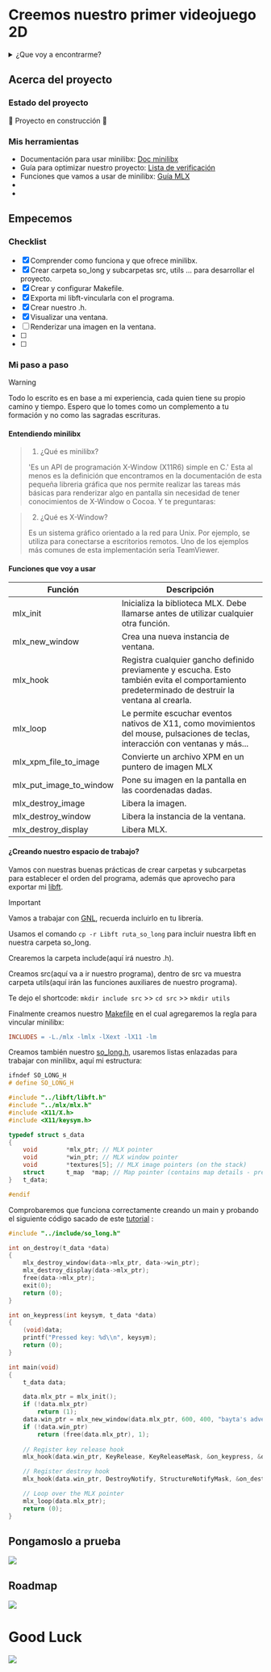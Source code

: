 # Creemos nuestro primer videojuego 2D

<details>
  <summary>¿Que voy a encontrarme?</summary>
  <ol>
    <li>
      <a href="#Acerca-del-proyecto">Acerca del proyecto</a>
      <ul>
        <li><a href="#estado-del-proyecto">Estado del proyecto</a></li>
        <li><a href="#Mis-herramientas">Mis herramientas</a></li>
      </ul>
    </li>
    <li>
      <a href="#Empecemos">Empecemos</a>
      <ul>
        <li><a href="#Prerrequisitos">Prerrequisitos</a></li>
        <li><a href="#Mi-paso-a-paso">Mi paso a paso</a></li>
      </ul>
    </li>
    <li><a href="#Pongamoslo-a-prueba">Pongamoslo a prueba</a></li>
    <li><a href="#roadmap">Roadmap</a></li>
  </ol>
</details>

## Acerca del proyecto

### Estado del proyecto

:construction: Proyecto en construcción :construction:

### Mis herramientas
* Documentación para usar minilibx: [Doc minilibx](https://harm-smits.github.io/42docs/libs/minilibx)
* Guía para optimizar nuestro proyecto: [Lista de verificación](https://42-cursus.gitbook.io/guide/rank-02/so_long/building-the-thing)
* Funciones que vamos a usar de minilibx: [Guía MLX](https://reactive.so/post/42-a-comprehensive-guide-to-so_long/)
* []()
* []()

## Empecemos

### Checklist
- [x] Comprender como funciona y que ofrece minilibx.
- [x] Crear carpeta so_long y subcarpetas src, utils ... para desarrollar el proyecto.
- [x] Crear y configurar Makefile.
- [x] Exporta mi libft-vincularla con el programa.
- [x] Crear nuestro .h.
- [x] Visualizar una ventana.
- [ ] Renderizar una imagen en la ventana.
- [ ] 
- [ ]
### Mi paso a paso

> [!WARNING]
> 
> Todo lo escrito es en base a mi experiencia, cada quien tiene su propio camino y tiempo. Espero que lo tomes como un complemento a tu formación y no como las sagradas escrituras.

#### Entendiendo minilibx
> 1. ¿Qué es minilibx?
> 
> 'Es un API de programación X-Window (X11R6) simple en C.' Esta al menos es la definición que encontramos en la documentación de esta pequeña libreria gráfica que nos permite realizar las tareas más básicas para renderizar algo en pantalla sin necesidad de tener conocimientos de X-Window o Cocoa. Y te preguntaras:

> 2. ¿Qué es X-Window?
>    
> Es un sistema gráfico orientado a la red para Unix. Por ejemplo, se utiliza para conectarse a escritorios remotos. Uno de los ejemplos más comunes de esta implementación sería TeamViewer.

#### Funciones que voy a usar

| Función | Descripción |
| ------------- | ------------- |
| mlx_init | Inicializa la biblioteca MLX. Debe llamarse antes de utilizar cualquier otra función. |
| mlx_new_window | Crea una nueva instancia de ventana. |
| mlx_hook | Registra cualquier gancho definido previamente y escucha. Esto también evita el comportamiento predeterminado de destruir la ventana al crearla.|
| mlx_loop | Le permite escuchar eventos nativos de X11, como movimientos del mouse, pulsaciones de teclas, interacción con ventanas y más... |
| mlx_xpm_file_to_image | Convierte un archivo XPM en un puntero de imagen MLX |
| mlx_put_image_to_window | Pone su imagen en la pantalla en las coordenadas dadas. |
| mlx_destroy_image | Libera la imagen. |
| mlx_destroy_window | Libera la instancia de la ventana. |
| mlx_destroy_display | Libera MLX. |

#### ¿Creando nuestro espacio de trabajo?
Vamos con nuestras buenas prácticas de crear carpetas y subcarpetas para establecer el orden del programa, además que aprovecho para exportar mi [libft]().
> [!IMPORTANT]
>
> Vamos a trabajar con [GNL](), recuerda incluirlo en tu librería.

Usamos el comando ``cp -r Libft ruta_so_long`` para incluir nuestra libft en nuestra carpeta so_long.

Crearemos la carpeta include(aquí irá nuestro .h).

Creamos  src(aquí va a ir nuestro programa), dentro de src va muestra carpeta utils(aquí irán las funciones auxiliares de nuestro programa).

Te dejo el shortcode: ``mkdir include src`` >> ``cd src`` >> ``mkdir utils``

Finalmente creamos nuestro [Makefile]() en el cual agregaremos la regla para vincular minilibx:
``` Makefile 
INCLUDES = -L./mlx -lmlx -lXext -lX11 -lm
```
Creamos también nuestro [so_long.h](), usaremos listas enlazadas para trabajar con minilibx, aquí mi estructura:
```c
ifndef SO_LONG_H
# define SO_LONG_H

#include "../libft/libft.h"
#include "../mlx/mlx.h"
#include <X11/X.h>
#include <X11/keysym.h>

typedef struct s_data
{
	void		*mlx_ptr; // MLX pointer
	void		*win_ptr; // MLX window pointer
	void		*textures[5]; // MLX image pointers (on the stack)
	struct      t_map  *map; // Map pointer (contains map details - preferably kept on the stack)
}	t_data;

#endif
```
Comprobaremos que funciona correctamente creando un main y probando el siguiente código sacado de este [tutorial](https://reactive.so/post/42-a-comprehensive-guide-to-so_long/) :
```C
#include "../include/so_long.h"

int on_destroy(t_data *data)
{
	mlx_destroy_window(data->mlx_ptr, data->win_ptr);
	mlx_destroy_display(data->mlx_ptr);
	free(data->mlx_ptr);
	exit(0);
	return (0);
}

int on_keypress(int keysym, t_data *data)
{
	(void)data;
	printf("Pressed key: %d\\n", keysym);
	return (0);
}

int main(void)
{
	t_data data;

	data.mlx_ptr = mlx_init();
	if (!data.mlx_ptr)
		return (1);
	data.win_ptr = mlx_new_window(data.mlx_ptr, 600, 400, "bayta's adventure");
	if (!data.win_ptr)
		return (free(data.mlx_ptr), 1);
		
	// Register key release hook
	mlx_hook(data.win_ptr, KeyRelease, KeyReleaseMask, &on_keypress, &data);

	// Register destroy hook
	mlx_hook(data.win_ptr, DestroyNotify, StructureNotifyMask, &on_destroy, &data);

	// Loop over the MLX pointer
	mlx_loop(data.mlx_ptr);
	return (0);
}
```
## Pongamoslo a prueba

![](link)

## Roadmap

![](link)

# Good Luck
![](link)
